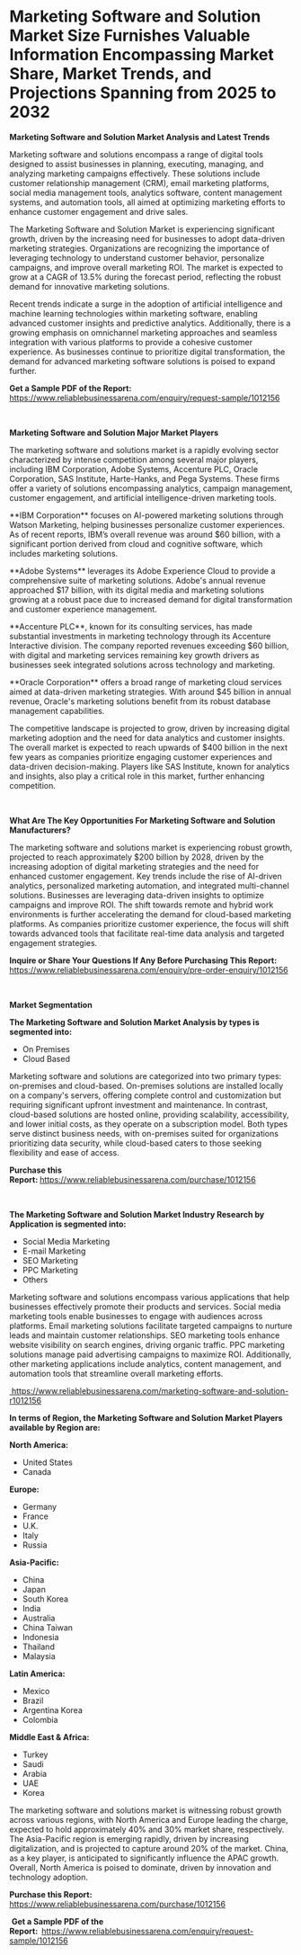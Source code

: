 <p><h1>Marketing Software and Solution Market Size Furnishes Valuable Information Encompassing Market Share, Market Trends, and Projections Spanning from 2025 to 2032</h1></p><p><strong>Marketing Software and Solution Market Analysis and Latest Trends</strong></p>
<p><p>Marketing software and solutions encompass a range of digital tools designed to assist businesses in planning, executing, managing, and analyzing marketing campaigns effectively. These solutions include customer relationship management (CRM), email marketing platforms, social media management tools, analytics software, content management systems, and automation tools, all aimed at optimizing marketing efforts to enhance customer engagement and drive sales.</p><p>The Marketing Software and Solution Market is experiencing significant growth, driven by the increasing need for businesses to adopt data-driven marketing strategies. Organizations are recognizing the importance of leveraging technology to understand customer behavior, personalize campaigns, and improve overall marketing ROI. The market is expected to grow at a CAGR of 13.5% during the forecast period, reflecting the robust demand for innovative marketing solutions.</p><p>Recent trends indicate a surge in the adoption of artificial intelligence and machine learning technologies within marketing software, enabling advanced customer insights and predictive analytics. Additionally, there is a growing emphasis on omnichannel marketing approaches and seamless integration with various platforms to provide a cohesive customer experience. As businesses continue to prioritize digital transformation, the demand for advanced marketing software solutions is poised to expand further.</p></p>
<p><strong>Get a Sample PDF of the Report:&nbsp;</strong> <a href="https://www.reliablebusinessarena.com/enquiry/request-sample/1012156?utm_campaign=3600&utm_medium=2&utm_source=Github&utm_content=ia&utm_term=19042025&utm_id=marketing-software-and-solution">https://www.reliablebusinessarena.com/enquiry/request-sample/1012156</a></p>
<p>&nbsp;</p>
<p><strong>Marketing Software and Solution Major Market Players</strong></p>
<p><p>The marketing software and solutions market is a rapidly evolving sector characterized by intense competition among several major players, including IBM Corporation, Adobe Systems, Accenture PLC, Oracle Corporation, SAS Institute, Harte-Hanks, and Pega Systems. These firms offer a variety of solutions encompassing analytics, campaign management, customer engagement, and artificial intelligence-driven marketing tools.</p><p>**IBM Corporation** focuses on AI-powered marketing solutions through Watson Marketing, helping businesses personalize customer experiences. As of recent reports, IBM’s overall revenue was around $60 billion, with a significant portion derived from cloud and cognitive software, which includes marketing solutions. </p><p>**Adobe Systems** leverages its Adobe Experience Cloud to provide a comprehensive suite of marketing solutions. Adobe's annual revenue approached $17 billion, with its digital media and marketing solutions growing at a robust pace due to increased demand for digital transformation and customer experience management.</p><p>**Accenture PLC**, known for its consulting services, has made substantial investments in marketing technology through its Accenture Interactive division. The company reported revenues exceeding $60 billion, with digital and marketing services remaining key growth drivers as businesses seek integrated solutions across technology and marketing.</p><p>**Oracle Corporation** offers a broad range of marketing cloud services aimed at data-driven marketing strategies. With around $45 billion in annual revenue, Oracle's marketing solutions benefit from its robust database management capabilities.</p><p>The competitive landscape is projected to grow, driven by increasing digital marketing adoption and the need for data analytics and customer insights. The overall market is expected to reach upwards of $400 billion in the next few years as companies prioritize engaging customer experiences and data-driven decision-making. Players like SAS Institute, known for analytics and insights, also play a critical role in this market, further enhancing competition.</p></p>
<p>&nbsp;</p>
<p><strong>What Are The Key Opportunities For Marketing Software and Solution Manufacturers?</strong></p>
<p><p>The marketing software and solutions market is experiencing robust growth, projected to reach approximately $200 billion by 2028, driven by the increasing adoption of digital marketing strategies and the need for enhanced customer engagement. Key trends include the rise of AI-driven analytics, personalized marketing automation, and integrated multi-channel solutions. Businesses are leveraging data-driven insights to optimize campaigns and improve ROI. The shift towards remote and hybrid work environments is further accelerating the demand for cloud-based marketing platforms. As companies prioritize customer experience, the focus will shift towards advanced tools that facilitate real-time data analysis and targeted engagement strategies.</p></p>
<p><strong>Inquire or Share Your Questions If Any Before Purchasing This Report:</strong> <a href="https://www.reliablebusinessarena.com/enquiry/pre-order-enquiry/1012156?utm_campaign=3600&utm_medium=2&utm_source=Github&utm_content=ia&utm_term=19042025&utm_id=marketing-software-and-solution">https://www.reliablebusinessarena.com/enquiry/pre-order-enquiry/1012156</a></p>
<p>&nbsp;</p>
<p><strong>Market Segmentation</strong></p>
<p><strong>The Marketing Software and Solution Market Analysis by types is segmented into:</strong></p>
<p><ul><li>On Premises</li><li>Cloud Based</li></ul></p>
<p><p>Marketing software and solutions are categorized into two primary types: on-premises and cloud-based. On-premises solutions are installed locally on a company's servers, offering complete control and customization but requiring significant upfront investment and maintenance. In contrast, cloud-based solutions are hosted online, providing scalability, accessibility, and lower initial costs, as they operate on a subscription model. Both types serve distinct business needs, with on-premises suited for organizations prioritizing data security, while cloud-based caters to those seeking flexibility and ease of access.</p></p>
<p><strong>Purchase this Report:&nbsp;</strong><a href="https://www.reliablebusinessarena.com/purchase/1012156?utm_campaign=3600&utm_medium=2&utm_source=Github&utm_content=ia&utm_term=19042025&utm_id=marketing-software-and-solution">https://www.reliablebusinessarena.com/purchase/1012156</a></p>
<p>&nbsp;</p>
<p><strong>The Marketing Software and Solution Market Industry Research by Application is segmented into:</strong></p>
<p><ul><li>Social Media Marketing</li><li>E-mail Marketing</li><li>SEO Marketing</li><li>PPC Marketing</li><li>Others</li></ul></p>
<p><p>Marketing software and solutions encompass various applications that help businesses effectively promote their products and services. Social media marketing tools enable businesses to engage with audiences across platforms. Email marketing solutions facilitate targeted campaigns to nurture leads and maintain customer relationships. SEO marketing tools enhance website visibility on search engines, driving organic traffic. PPC marketing solutions manage paid advertising campaigns to maximize ROI. Additionally, other marketing applications include analytics, content management, and automation tools that streamline overall marketing efforts.</p></p>
<p><a href="https://www.reliablebusinessarena.com/marketing-software-and-solution-r1012156?utm_campaign=3600&utm_medium=2&utm_source=Github&utm_content=ia&utm_term=19042025&utm_id=marketing-software-and-solution">&nbsp;https://www.reliablebusinessarena.com/marketing-software-and-solution-r1012156</a></p>
<p><strong>In terms of Region, the Marketing Software and Solution Market Players available by Region are:</strong></p>
<p>
    <p> <strong> North America: </strong>
        <ul>
            <li>United States</li>
            <li>Canada</li>
        </ul>
        </p> 
    <p> <strong> Europe: </strong>
        <ul>
            <li>Germany</li>
            <li>France</li>
            <li>U.K.</li>
            <li>Italy</li>
            <li>Russia</li>
        </ul>
        </p> 
    <p> <strong> Asia-Pacific: </strong>
        <ul>
            <li>China</li>
            <li>Japan</li>
            <li>South Korea</li>
            <li>India</li>
            <li>Australia</li>
            <li>China Taiwan</li>
            <li>Indonesia</li>
            <li>Thailand</li>
            <li>Malaysia</li>
        </ul>
        </p> 
    <p> <strong> Latin America: </strong>
        <ul>
            <li>Mexico</li>
            <li>Brazil</li>
            <li>Argentina Korea</li>
            <li>Colombia</li>
        </ul>
        </p> 
    <p> <strong> Middle East & Africa: </strong>
        <ul>
            <li>Turkey</li>
            <li>Saudi</li>
            <li>Arabia</li>
            <li>UAE</li>
            <li>Korea</li>
        </ul>
    </p>
    </p>
<p><p>The marketing software and solutions market is witnessing robust growth across various regions, with North America and Europe leading the charge, expected to hold approximately 40% and 30% market share, respectively. The Asia-Pacific region is emerging rapidly, driven by increasing digitalization, and is projected to capture around 20% of the market. China, as a key player, is anticipated to significantly influence the APAC growth. Overall, North America is poised to dominate, driven by innovation and technology adoption.</p></p>
<p><strong>Purchase this Report: </strong><a href="https://www.reliablebusinessarena.com/purchase/1012156?utm_campaign=3600&utm_medium=2&utm_source=Github&utm_content=ia&utm_term=19042025&utm_id=marketing-software-and-solution">https://www.reliablebusinessarena.com/purchase/1012156</a></p>
<p>&nbsp;<strong>Get a Sample PDF of the Report:&nbsp;&nbsp;</strong><a href="https://www.reliablebusinessarena.com/enquiry/request-sample/1012156?utm_campaign=3600&utm_medium=2&utm_source=Github&utm_content=ia&utm_term=19042025&utm_id=marketing-software-and-solution">https://www.reliablebusinessarena.com/enquiry/request-sample/1012156</a></p>
<p><strong></strong></p>
<p><p></p><p></p><p></p></p>